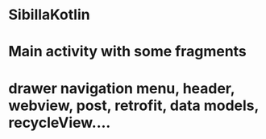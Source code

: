 # SibillaKotlin


# Main activity with some fragments
# drawer navigation menu, header, webview, post, retrofit, data models, recycleView....
